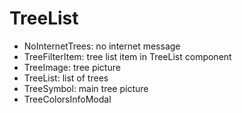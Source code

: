 # TreeList

- NoInternetTrees: no internet message
- TreeFilterItem: tree list item in TreeList component
- TreeImage: tree picture
- TreeList: list of trees
- TreeSymbol: main tree picture
- TreeColorsInfoModal
